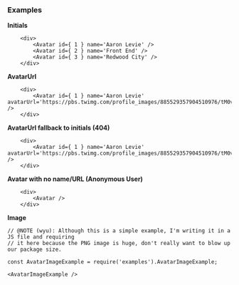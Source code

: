 ### Examples
**Initials**
```
    <div>
        <Avatar id={ 1 } name='Aaron Levie' />
        <Avatar id={ 2 } name='Front End' />
        <Avatar id={ 3 } name='Redwood City' />
    </div>
```

**AvatarUrl**
```
    <div>
        <Avatar id={ 1 } name='Aaron Levie' avatarUrl='https://pbs.twimg.com/profile_images/885529357904510976/tM0vLiYS_400x400.jpg' />
    </div>
```

**AvatarUrl fallback to initials (404)**
```
    <div>
        <Avatar id={ 1 } name='Aaron Levie' avatarUrl='https://pbs.twimg.com/profile_images/885529357904510976/tM0vLiYS_400x400.jpg_invalid' />
    </div>
```

**Avatar with no name/URL (Anonymous User)**
```
    <div>
        <Avatar />
    </div>
```

**Image**
```
// @NOTE (wyu): Although this is a simple example, I'm writing it in a JS file and requiring
// it here because the PNG image is huge, don't really want to blow up our package size.

const AvatarImageExample = require('examples').AvatarImageExample;

<AvatarImageExample />
```

